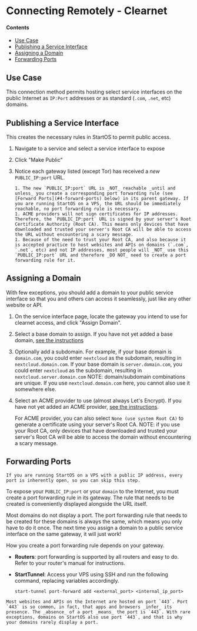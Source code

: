 # Connecting Remotely - Clearnet

#### Contents

- [Use Case](#use-case)
- [Publishing a Service Interface](#publishing-the-service-interface)
- [Assigning a Domain](#assigning-a-domain)
- [Forwarding Ports](#forwarding-ports)

## Use Case

This connection method permits hosting select service interfaces on the public Internet as `IP:Port` addresses or as standard (`.com`, `.net`, etc) domains.

## Publishing a Service Interface

This creates the necessary rules in StartOS to permit public access.

1. Navigate to a service and select a service interface to expose

1. Click "Make Public"

1. Notice each gateway listed (except Tor) has received a _new_ `PUBLIC_IP:port` URL.

   ```admonish warning title="Important"
   1. The new `PUBLIC_IP:port` URL is _NOT_ reachable _until and unless_ you create a corresponding port forwarding rule (see [Forward Ports](#4-forward-ports) below) in its parent gateway. If you are running StartOS on a VPS, the URL should be immediately reachable, no port forwarding rule is necessary.
   1. ACME providers will not sign certificates for IP addresses. Therefore, the `PUBLIC_IP:port` URL is signed by your server's Root Certificate Authority (Root CA). This means only devices that have downloaded and trusted your server's Root CA will be able to access the URL without encountering a scary message.
   1. Because of the need to trust your Root CA, and also because it is accepted practice to host websites and APIs on domains (`.com`, `.net`, etc) and not IP addresses, most people will _NOT_ use this `PUBLIC_IP:port` URL and therefore _DO NOT_ need to create a port forwarding rule for it.
   ```

## Assigning a Domain

With few exceptions, you should add a domain to your public service interface so that you and others can access it seamlessly, just like any other website or API.

1. On the service interface page, locate the gateway you intend to use for clearnet access, and click "Assign Domain".

1. Select a base domain to assign. If you have not yet added a base domain, [see the instructions](../domains.md)

1. Optionally add a subdomain. For example, if your base domain is `domain.com`, you could enter `nextcloud` as the subdomain, resulting in `nextcloud.domain.com`. If your base domain is `server.domain.com`, you could enter `nextcloud` as the subdomain, resulting in `nextcloud.server.domain.com` NOTE: domain/subdomain combinations are unique. If you use `nextcloud.domain.com` here, you cannot also use it somewhere else.

1. Select an ACME provider to use (almost always Let's Encrypt). If you have not yet added an ACME provider, [see the instructions](../acme.md).

   For ACME provider, you can also select `None (use system Root CA)` to generate a certificate using your server's Root CA. NOTE: if you use your Root CA, only devices that have downloaded and trusted your server's Root CA will be able to access the domain without encountering a scary message.

## Forwarding Ports

```admonish note
If you are running StartOS on a VPS with a public IP address, every port is inherently open, so you can skip this step.
```

To expose your `PUBLIC_IP:port` or your `domain` to the Internet, you must create a port forwarding rule in its gateway. The rule that needs to be created is conveniently displayed alongside the URL itself.

Most domains do not display a port. The port forwarding rule that needs to be created for these domains is always the same, which means you only have to do it once. The next time you assign a domain to a public service interface on the same gateway, it will just work!

How you create a port forwarding rule depends on your gateway.

- **Routers**: port forwarding is supported by all routers and easy to do. Refer to your router's manual for instructions.
- **StartTunnel**: Access your VPS using SSH and run the following command, replacing variables accordingly.

      start-tunnel port-forward add <external_port> <internal_ip_port>

```admonish warning title="tip"
Most websites and APIs on the Internet are hosted on port `443`. Port `443` is so common, in fact, that apps and browsers _infer_ its presence. The _absence_ of a port _means_ the port is `443`. With rare exceptions, domains on StartOS also use port `443`, and that is why your domains rarely display a port.
```
